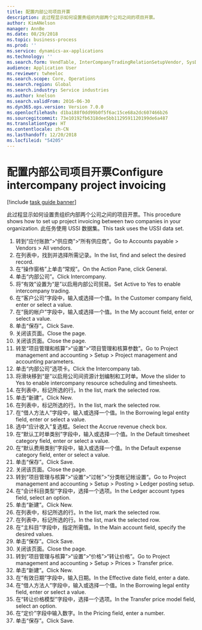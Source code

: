 ```yaml
---
title: 配置内部公司项目开票
description: 此过程显示如何设置贵组织内部两个公司之间的项目开票。
author: KimANelson
manager: AnnBe
ms.date: 08/29/2018
ms.topic: business-process
ms.prod: ''
ms.service: dynamics-ax-applications
ms.technology: ''
ms.search.form: VendTable, InterCompanyTradingRelationSetupVendor, SysDataAreaSelectLookup, ProjParameters, ProjPosting, ProjTransferPrice
audience: Application User
ms.reviewer: twheeloc
ms.search.scope: Core, Operations
ms.search.region: Global
ms.search.industry: Service industries
ms.author: knelson
ms.search.validFrom: 2016-06-30
ms.dyn365.ops.version: Version 7.0.0
ms.openlocfilehash: d1ba188f0dd99b0f5f6ac15ce68a2dc607466b26
ms.sourcegitcommit: 73e10192fb6318dee5bb1129591120199de6a487
ms.translationtype: HT
ms.contentlocale: zh-CN
ms.lasthandoff: 12/20/2018
ms.locfileid: "54205"
---
```

# <a name="configure-intercompany-project-invoicing"></a><span data-ttu-id="a966d-103">配置内部公司项目开票</span><span class="sxs-lookup"><span data-stu-id="a966d-103">Configure intercompany project invoicing</span></span>

[!include [task guide banner](../../includes/task-guide-banner.md)]

<span data-ttu-id="a966d-104">此过程显示如何设置贵组织内部两个公司之间的项目开票。</span><span class="sxs-lookup"><span data-stu-id="a966d-104">This procedure shows how to set up project invoicing between two companies in your organization.</span></span> <span data-ttu-id="a966d-105">此任务使用 USSI 数据集。</span><span class="sxs-lookup"><span data-stu-id="a966d-105">This task uses the USSI data set.</span></span>

1. <span data-ttu-id="a966d-106">转到“应付账款”>“供应商”>“所有供应商”。</span><span class="sxs-lookup"><span data-stu-id="a966d-106">Go to Accounts payable > Vendors > All vendors.</span></span>
2. <span data-ttu-id="a966d-107">在列表中，找到并选择所需记录。</span><span class="sxs-lookup"><span data-stu-id="a966d-107">In the list, find and select the desired record.</span></span>
3. <span data-ttu-id="a966d-108">在“操作窗格”上单击“常规”。</span><span class="sxs-lookup"><span data-stu-id="a966d-108">On the Action Pane, click General.</span></span>
4. <span data-ttu-id="a966d-109">单击“内部公司”。</span><span class="sxs-lookup"><span data-stu-id="a966d-109">Click Intercompany.</span></span>
5. <span data-ttu-id="a966d-110">将“有效”设置为“是”以启用内部公司贸易。</span><span class="sxs-lookup"><span data-stu-id="a966d-110">Set Active to Yes to enable intercompany trading.</span></span>
6. <span data-ttu-id="a966d-111">在“客户公司”字段中，输入或选择一个值。</span><span class="sxs-lookup"><span data-stu-id="a966d-111">In the Customer company field, enter or select a value.</span></span>
7. <span data-ttu-id="a966d-112">在“我的帐户”字段中，输入或选择一个值。</span><span class="sxs-lookup"><span data-stu-id="a966d-112">In the My account field, enter or select a value.</span></span>
8. <span data-ttu-id="a966d-113">单击“保存”。</span><span class="sxs-lookup"><span data-stu-id="a966d-113">Click Save.</span></span>
9. <span data-ttu-id="a966d-114">关闭该页面。</span><span class="sxs-lookup"><span data-stu-id="a966d-114">Close the page.</span></span>
10. <span data-ttu-id="a966d-115">关闭该页面。</span><span class="sxs-lookup"><span data-stu-id="a966d-115">Close the page.</span></span>
11. <span data-ttu-id="a966d-116">转至“项目管理和核算”>“设置”>“项目管理和核算参数”。</span><span class="sxs-lookup"><span data-stu-id="a966d-116">Go to Project management and accounting > Setup > Project management and accounting parameters.</span></span>
12. <span data-ttu-id="a966d-117">单击“内部公司”选项卡。</span><span class="sxs-lookup"><span data-stu-id="a966d-117">Click the Intercompany tab.</span></span>
13. <span data-ttu-id="a966d-118">将滑块移到“是”以启用公司间资源计划编制和工时单。</span><span class="sxs-lookup"><span data-stu-id="a966d-118">Move the slider to Yes to enable intercompany resource scheduling and timesheets.</span></span>
14. <span data-ttu-id="a966d-119">在列表中，标记所选的行。</span><span class="sxs-lookup"><span data-stu-id="a966d-119">In the list, mark the selected row.</span></span>
15. <span data-ttu-id="a966d-120">单击“新建”。</span><span class="sxs-lookup"><span data-stu-id="a966d-120">Click New.</span></span>
16. <span data-ttu-id="a966d-121">在列表中，标记所选的行。</span><span class="sxs-lookup"><span data-stu-id="a966d-121">In the list, mark the selected row.</span></span>
17. <span data-ttu-id="a966d-122">在“借人方法人”字段中，输入或选择一个值。</span><span class="sxs-lookup"><span data-stu-id="a966d-122">In the Borrowing legal entity field, enter or select a value.</span></span>
18. <span data-ttu-id="a966d-123">选中“应计收入”复选框。</span><span class="sxs-lookup"><span data-stu-id="a966d-123">Select the Accrue revenue check box.</span></span>
19. <span data-ttu-id="a966d-124">在“默认工时单类别”字段中，输入或选择一个值。</span><span class="sxs-lookup"><span data-stu-id="a966d-124">In the Default timesheet category field, enter or select a value.</span></span>
20. <span data-ttu-id="a966d-125">在“默认费用类别”字段中，输入或选择一个值。</span><span class="sxs-lookup"><span data-stu-id="a966d-125">In the Default expense category field, enter or select a value.</span></span>
21. <span data-ttu-id="a966d-126">单击“保存”。</span><span class="sxs-lookup"><span data-stu-id="a966d-126">Click Save.</span></span>
22. <span data-ttu-id="a966d-127">关闭该页面。</span><span class="sxs-lookup"><span data-stu-id="a966d-127">Close the page.</span></span>
23. <span data-ttu-id="a966d-128">转到“项目管理与核算”>“设置”>“过帐”>”分类帐记帐设置“。</span><span class="sxs-lookup"><span data-stu-id="a966d-128">Go to Project management and accounting > Setup > Posting > Ledger posting setup.</span></span>
24. <span data-ttu-id="a966d-129">在“会计科目类型”字段中，选择一个选项。</span><span class="sxs-lookup"><span data-stu-id="a966d-129">In the Ledger account types field, select an option.</span></span>
25. <span data-ttu-id="a966d-130">单击“新建”。</span><span class="sxs-lookup"><span data-stu-id="a966d-130">Click New.</span></span>
26. <span data-ttu-id="a966d-131">在列表中，标记所选的行。</span><span class="sxs-lookup"><span data-stu-id="a966d-131">In the list, mark the selected row.</span></span>
27. <span data-ttu-id="a966d-132">在列表中，标记所选的行。</span><span class="sxs-lookup"><span data-stu-id="a966d-132">In the list, mark the selected row.</span></span>
28. <span data-ttu-id="a966d-133">在“主科目”字段中，指定所需值。</span><span class="sxs-lookup"><span data-stu-id="a966d-133">In the Main account field, specify the desired values.</span></span>
29. <span data-ttu-id="a966d-134">单击“保存”。</span><span class="sxs-lookup"><span data-stu-id="a966d-134">Click Save.</span></span>
30. <span data-ttu-id="a966d-135">关闭该页面。</span><span class="sxs-lookup"><span data-stu-id="a966d-135">Close the page.</span></span>
31. <span data-ttu-id="a966d-136">转到“项目管理与核算”>“设置”>“价格”>“转让价格”。</span><span class="sxs-lookup"><span data-stu-id="a966d-136">Go to Project management and accounting > Setup > Prices > Transfer price.</span></span>
32. <span data-ttu-id="a966d-137">单击“新建”。</span><span class="sxs-lookup"><span data-stu-id="a966d-137">Click New.</span></span>
33. <span data-ttu-id="a966d-138">在“有效日期”字段中，输入日期。</span><span class="sxs-lookup"><span data-stu-id="a966d-138">In the Effective date field, enter a date.</span></span>
34. <span data-ttu-id="a966d-139">在“借人方法人”字段中，输入或选择一个值。</span><span class="sxs-lookup"><span data-stu-id="a966d-139">In the Borrowing legal entity field, enter or select a value.</span></span>
35. <span data-ttu-id="a966d-140">在“转让价格模型”字段中，选择一个选项。</span><span class="sxs-lookup"><span data-stu-id="a966d-140">In the Transfer price model field, select an option.</span></span>
36. <span data-ttu-id="a966d-141">在“定价”字段中输入数字。</span><span class="sxs-lookup"><span data-stu-id="a966d-141">In the Pricing field, enter a number.</span></span>
37. <span data-ttu-id="a966d-142">单击“保存”。</span><span class="sxs-lookup"><span data-stu-id="a966d-142">Click Save.</span></span>

